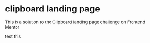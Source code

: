 # clipboard landing page
 This is a solution to the Clipboard landing page challenge on Frontend Mentor

 test this
